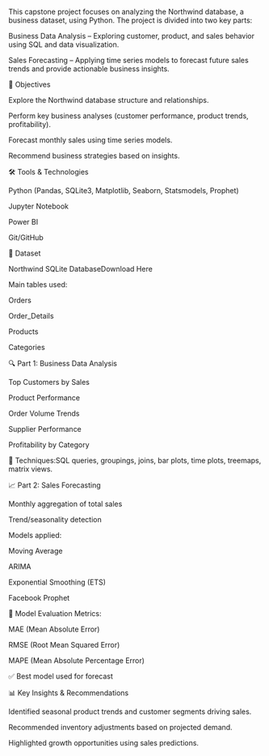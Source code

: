 This capstone project focuses on analyzing the Northwind database, a business dataset, using Python.
The project is divided into two key parts:

Business Data Analysis – Exploring customer, product, and sales behavior using SQL and data visualization.

Sales Forecasting – Applying time series models to forecast future sales trends and provide actionable business insights.

🎯 Objectives

Explore the Northwind database structure and relationships.

Perform key business analyses (customer performance, product trends, profitability).

Forecast monthly sales using time series models.

Recommend business strategies based on insights.

🛠️ Tools & Technologies

Python (Pandas, SQLite3, Matplotlib, Seaborn, Statsmodels, Prophet)

Jupyter Notebook

Power BI 

Git/GitHub

📂 Dataset

Northwind SQLite DatabaseDownload Here

Main tables used:

Orders

Order_Details

Products

Categories


🔍 Part 1: Business Data Analysis

Top Customers by Sales

Product Performance

Order Volume Trends

Supplier Performance

Profitability by Category

💾 Techniques:SQL queries, groupings, joins, bar plots, time plots, treemaps, matrix views.

📈 Part 2: Sales Forecasting

Monthly aggregation of total sales

Trend/seasonality detection

Models applied:

Moving Average

ARIMA

Exponential Smoothing (ETS)

Facebook Prophet

🧪 Model Evaluation Metrics:

MAE (Mean Absolute Error)

RMSE (Root Mean Squared Error)

MAPE (Mean Absolute Percentage Error)

✅ Best model used for forecast

📊 Key Insights & Recommendations

Identified seasonal product trends and customer segments driving sales.

Recommended inventory adjustments based on projected demand.

Highlighted growth opportunities using sales predictions.


